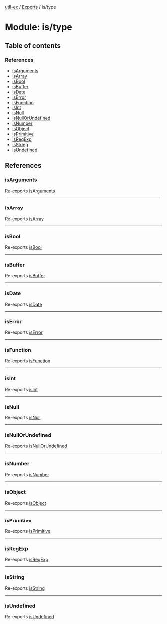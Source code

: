 [util-ex](../README.md) / [Exports](../modules.md) / is/type

# Module: is/type

## Table of contents

### References

- [isArguments](is_type.md#isarguments)
- [isArray](is_type.md#isarray)
- [isBool](is_type.md#isbool)
- [isBuffer](is_type.md#isbuffer)
- [isDate](is_type.md#isdate)
- [isError](is_type.md#iserror)
- [isFunction](is_type.md#isfunction)
- [isInt](is_type.md#isint)
- [isNull](is_type.md#isnull)
- [isNullOrUndefined](is_type.md#isnullorundefined)
- [isNumber](is_type.md#isnumber)
- [isObject](is_type.md#isobject)
- [isPrimitive](is_type.md#isprimitive)
- [isRegExp](is_type.md#isregexp)
- [isString](is_type.md#isstring)
- [isUndefined](is_type.md#isundefined)

## References

### isArguments

Re-exports [isArguments](is_type_arguments.md#isarguments)

___

### isArray

Re-exports [isArray](is_type_array.md#isarray)

___

### isBool

Re-exports [isBool](is_type_boolean.md#isbool)

___

### isBuffer

Re-exports [isBuffer](is_type_buffer.md#isbuffer)

___

### isDate

Re-exports [isDate](is_type_date.md#isdate)

___

### isError

Re-exports [isError](is_type_error.md#iserror)

___

### isFunction

Re-exports [isFunction](is_type_function.md#isfunction)

___

### isInt

Re-exports [isInt](is_type_integer.md#isint)

___

### isNull

Re-exports [isNull](is_type_null.md#isnull)

___

### isNullOrUndefined

Re-exports [isNullOrUndefined](is_type_null_or_undefined.md#isnullorundefined)

___

### isNumber

Re-exports [isNumber](is_type_number.md#isnumber)

___

### isObject

Re-exports [isObject](is_type_object.md#isobject)

___

### isPrimitive

Re-exports [isPrimitive](is_type_primitive.md#isprimitive)

___

### isRegExp

Re-exports [isRegExp](is_type_regexp.md#isregexp)

___

### isString

Re-exports [isString](is_type_string.md#isstring)

___

### isUndefined

Re-exports [isUndefined](is_type_undefined.md#isundefined)
